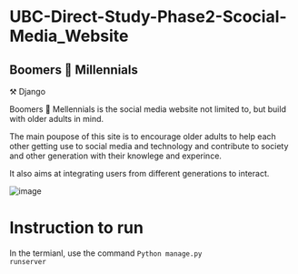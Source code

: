 # UBC-Direct-Study-Phase2-Scocial-Media_Website
## Boomers 🤝 Millennials 

⚒️ Django

Boomers 🤝 Mellennials is the social media website not limited to, but build with older adults in mind.

The main poupose of this site is to encourage older adults to help each other getting use to social media and technology and contribute to society and other generation with their knowlege and experince.

It also aims at integrating users from different generations to interact. 

![image](https://user-images.githubusercontent.com/62345938/160763051-348e22bd-d836-4e80-b3a5-bce9d89912f3.png)

# Instruction to run
In the termianl, use the command 
  <code>Python manage.py runserver</code>
